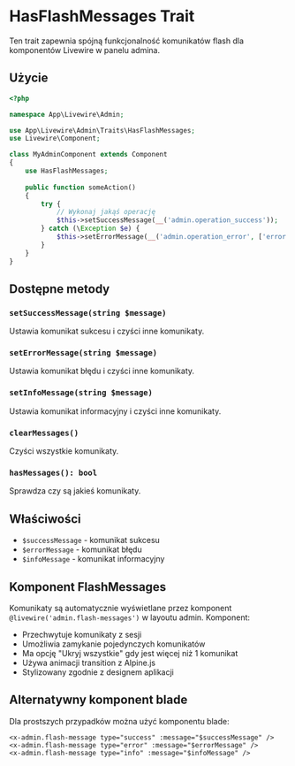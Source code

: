# HasFlashMessages Trait

Ten trait zapewnia spójną funkcjonalność komunikatów flash dla komponentów Livewire w panelu admina.

## Użycie

```php
<?php

namespace App\Livewire\Admin;

use App\Livewire\Admin\Traits\HasFlashMessages;
use Livewire\Component;

class MyAdminComponent extends Component
{
    use HasFlashMessages;
    
    public function someAction()
    {
        try {
            // Wykonaj jakąś operację
            $this->setSuccessMessage(__('admin.operation_success'));
        } catch (\Exception $e) {
            $this->setErrorMessage(__('admin.operation_error', ['error' => $e->getMessage()]));
        }
    }
}
```

## Dostępne metody

### `setSuccessMessage(string $message)`
Ustawia komunikat sukcesu i czyści inne komunikaty.

### `setErrorMessage(string $message)`
Ustawia komunikat błędu i czyści inne komunikaty.

### `setInfoMessage(string $message)`
Ustawia komunikat informacyjny i czyści inne komunikaty.

### `clearMessages()`
Czyści wszystkie komunikaty.

### `hasMessages(): bool`
Sprawdza czy są jakieś komunikaty.

## Właściwości

- `$successMessage` - komunikat sukcesu
- `$errorMessage` - komunikat błędu  
- `$infoMessage` - komunikat informacyjny

## Komponent FlashMessages

Komunikaty są automatycznie wyświetlane przez komponent `@livewire('admin.flash-messages')` w layoutu admin. Komponent:

- Przechwytuje komunikaty z sesji
- Umożliwia zamykanie pojedynczych komunikatów
- Ma opcję "Ukryj wszystkie" gdy jest więcej niż 1 komunikat
- Używa animacji transition z Alpine.js
- Stylizowany zgodnie z designem aplikacji

## Alternatywny komponent blade

Dla prostszych przypadków można użyć komponentu blade:

```blade
<x-admin.flash-message type="success" :message="$successMessage" />
<x-admin.flash-message type="error" :message="$errorMessage" />
<x-admin.flash-message type="info" :message="$infoMessage" />
``` 